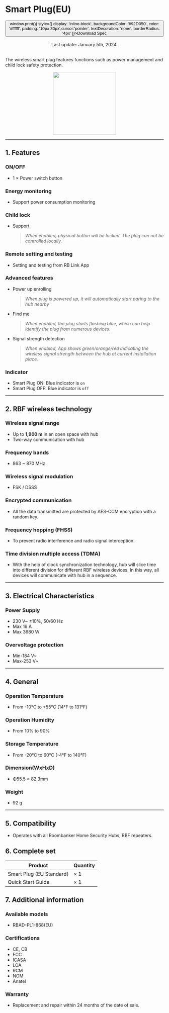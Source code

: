 ﻿# Smart Plug(EU)

<div style={{textAlign: 'center'}}>
<button onClick={() => window.print()} style={{ display: 'inline-block', backgroundColor: '#92D050', color: '#ffffff', padding: '10px 30px',cursor:'pointer', textDecoration: 'none', borderRadius: '4px' }}>Download Spec</button>
</div>
<br />

<center>
    Last update: January 5th, 2024.
</center>

<br />

The wireless smart plug features functions such as power management and child lock safety protection.

<div align="center">
  <img src="https://dusunprj.oss-us-west-1.aliyuncs.com/roombanker/Plug%20EU.png" width="200" />
</div>




------

## 1. Features

### ON/OFF

* 1 × Power switch button

### Energy monitoring

* Support power consumption monitoring

### Child lock

* Support

  > *When enabled, physical button will be locked. The plug can not be controlled locally.*

### Remote setting and testing

* Setting and testing from RB Link App

### Advanced features

* Power up enrolling  
  
  > *When plug is powered up, it will automatically start paring to the hub nearby*
* Find me  
  
  > *When enabled, the plug starts flashing blue, which can help identify the plug from numerous devices.*
* Signal strength detection  
  
  > *When enabled, App shows green/orange/red indicating the wireless signal strength between the hub at current installation place.* 

### Indicator

* Smart Plug ON: Blue indicator is `on`
* Smart Plug OFF: Blue indicator is `off`

------

## 2. RBF wireless technology

### Wireless signal range

* Up to **1,900 m** in an open space with hub
* Two-way communication with hub

### Frequency bands

* 863 ~ 870 MHz

### Wireless signal modulation

* FSK / DSSS

### Encrypted communication

* All the data transmitted are protected by AES-CCM encryption with a random key.

### Frequency hopping (FHSS)

* To prevent radio interference and radio signal interception.

### Time division multiple access (TDMA)

* With the help of clock synchronization technology, hub will slice time into different division for different RBF wireless devices. In this way, all devices will communicate with hub in a sequence.

------

## 3. Electrical Characteristics

### Power Supply
* 230 V~ ±10%, 50/60 Hz
* Max 16 A
* Max 3680 W
### Overvoltage protection
* Min-184 V~
* Max-253 V~

------

## 4. General

### Operation Temperature

* From -10°С to +55°С (14°F to 131°F)

### Operation Humidity

* From 10% to 90%

### Storage Temperature

* From -20°C to 60°C (-4°F to 140°F)

### Dimension(WxHxD)

* Φ55.5 × 82.3mm

### Weight

* 92 g

------

## 5. Compatibility

* Operates with all Roombanker Home Security Hubs,  RBF repeaters.

## 6. Complete set

| Product                  | Quantity |
| ------------------------ | -------- |
| Smart Plug (EU Standard) | × 1      |
| Quick Start Guide        | × 1      |



## 7. Additional information

### Available models

* RBAD-PL1-868(EU)

### Certifications

* CE, CB
* FCC
* ICASA
* LOA
* RCM
* NOM
* Anatel

### Warranty

* Replacement and repair within 24 months of the date of sale. 
